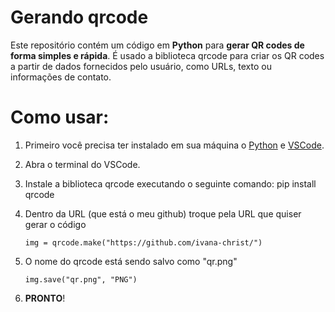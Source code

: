 # Gerando qrcode

Este repositório contém um código em __Python__ para __gerar QR codes de forma simples e rápida__. 
É usado a biblioteca qrcode para criar os QR codes a partir de dados fornecidos pelo usuário, como URLs, texto ou informações de contato. 

# Como usar:
1. Primeiro você precisa ter instalado em sua máquina o [Python](https://www.python.org/) e [VSCode](https://code.visualstudio.com/).
3. Abra o terminal do VSCode.
4. Instale a biblioteca qrcode executando o seguinte comando: pip install qrcode
5. Dentro da URL (que está o meu github) troque pela URL que quiser gerar o código

   ``img = qrcode.make("https://github.com/ivana-christ/")``
8. O nome do qrcode está sendo salvo como "qr.png"
 
   ``img.save("qr.png", "PNG")``
11. __PRONTO__!
